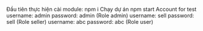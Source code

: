 Đầu tiên thực hiện cài module:
npm i 
Chạy dự án
npm start
Account for test
username: admin password: admin (Role admin)
username: sell password: sell (Role seller)
username: abc password: abc (Role user)
